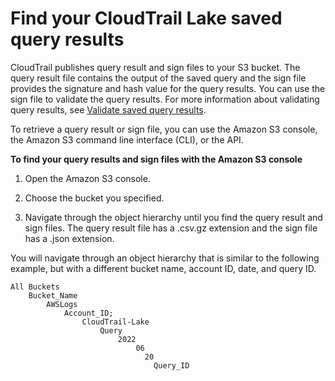 # Find your CloudTrail Lake saved query results<a name="cloudtrail-find-lake-query-results"></a>

CloudTrail publishes query result and sign files to your S3 bucket\. The query result file contains the output of the saved query and the sign file provides the signature and hash value for the query results\. You can use the sign file to validate the query results\. For more information about validating query results, see [Validate saved query results](cloudtrail-query-results-validation-intro.md)\.

To retrieve a query result or sign file, you can use the Amazon S3 console, the Amazon S3 command line interface \(CLI\), or the API\. 

**To find your query results and sign files with the Amazon S3 console**

1. Open the Amazon S3 console\.

1. Choose the bucket you specified\.

1. Navigate through the object hierarchy until you find the query result and sign files\. The query result file has a \.csv\.gz extension and the sign file has a \.json extension\.

You will navigate through an object hierarchy that is similar to the following example, but with a different bucket name, account ID, date, and query ID\. 

```
All Buckets
    Bucket_Name
        AWSLogs
            Account_ID;
                CloudTrail-Lake
                    Query
                        2022
                            06
                              20
                                Query_ID
```